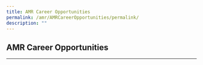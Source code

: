```yaml
---
title: AMR Career Opportunities
permalink: /amr/AMRCareerOpportunities/permalink/
description: ""
---
```

## AMR Career Opportunities
------------------------